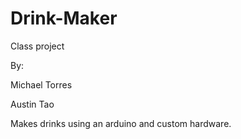 # Drink-Maker
Class project

By:

Michael Torres

Austin Tao

Makes drinks using an arduino and custom hardware.
